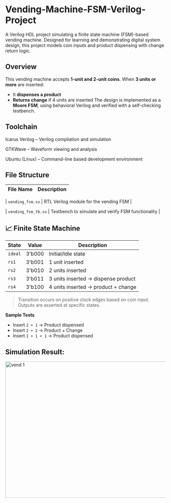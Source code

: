 # Vending-Machine-FSM-Verilog-Project
A Verilog HDL project simulating a finite state machine (FSM)-based vending machine. Designed for learning and demonstrating digital system design, this project models coin inputs and product dispensing with change return logic.

## Overview

This vending machine accepts **1-unit and 2-unit coins**. When **3 units or more** are inserted:
- It **dispenses a product**
- **Returns change** if 4 units are inserted
The design is implemented as a **Moore FSM**, using behavioral Verilog and verified with a self-checking testbench.
 
## Toolchain
Icarus Verilog – Verilog compilation and simulation

GTKWave – Waveform viewing and analysis

Ubuntu (Linux) – Command-line based development environment



## File Structure

| File Name            | Description                                        |
|----------------------|----------------------------------------------------|

| `vending_fsm.sv`     | RTL Verilog module for the vending FSM             |

| `vending_fsm_tb.sv`  | Testbench to simulate and verify FSM functionality |


## 📈 Finite State Machine

| State | Value   | Description                            |
|-------|---------|----------------------------------------|
| `ideal` | 3'b000 | Initial/Idle state                    |
| `rs1`   | 3'b001 | 1 unit inserted                       |
| `rs2`   | 3'b010 | 2 units inserted                      |
| `rs3`   | 3'b011 | 3 units inserted → dispense product   |
| `rs4`   | 3'b100 | 4 units inserted → product + change   |

> Transition occurs on positive clock edges based on coin input. Outputs are asserted at specific states.

  **Sample Tests**
- Insert `2 + 1` → Product dispensed
- Insert `2 + 2` → Product + Change
- Insert `1 + 1 + 1` → Product dispensed


 ## Simulation Result:
 <img width="1637" height="427" alt="vend 1" src="https://github.com/user-attachments/assets/ea912348-5f4a-47a0-8092-ca38379231d5" />

